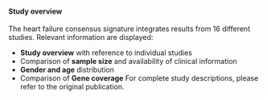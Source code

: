 #### Study overview

The heart failure consensus signature integrates results from 16 different studies.
Relevant information are displayed: 
- **Study overview** with reference to individual studies
- Comparison of **sample size** and availability of clinical information
- **Gender and age** distribution
- Comparison of **Gene coverage**
For complete study descriptions, please refer to the original publication.
